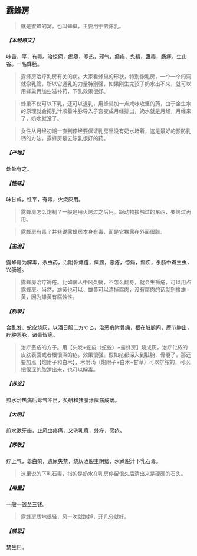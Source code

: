 ## 露蜂房

> 就是蜜蜂的窝，也叫蜂巢，主要用于去陈乳。

##### 【本经原文】
味苦，平，有毒。治惊痫，瘛瘲，寒热，邪气，癫疾，鬼精，蛊毒，肠痔。生山谷。一名蜂肠。

> 露蜂房治疗乳房有关的病。大家看蜂巢的形状，特别像乳房，一个一个的洞就像乳管，所以它通乳的力量特别强，如果刚生完孩子奶水出不来，就可以用蜂巢再加些滋补药，下乳效果很好。

> 蜂巢不仅可以下乳，还可以退乳，用蜂巢加一点咸味攻坚的药，由于金生水的原理就会把乳汁顺着冲脉导入子宫变成月经排出，奶水就是月经，月经来了，奶水就没了。

> 女性从月经初潮一直到停经要保证乳房里没有奶水堵着，这是最好的预防乳钙的方法，露蜂房是去陈乳很好的药。

##### 【产地】
处处有之。
##### 【性味】
味甘咸，性平，有毒，火烧灰用。

> 露蜂房怎么炮制？一般是用火烤过之后用。跟动物接触过的东西，要烤过再用。

> 露蜂房有毒？并非说露蜂房本身有毒，而是它裸露在外面很脏。

##### 【主治】
露蜂房为解毒，杀虫药，治附骨瘫疽，瘰疬，恶疮，惊痫，癫疾，杀肠中寄生虫，兴肠道。

> 露蜂房治疗褥疮。比如病人中风久躺，不怎么翻身，就会生褥疮，可以用点露蜂房。当然，雄黄也可以，雄黄可以清掉腐肉，没有腐肉的话就别撒雄黄，因为雄黄有腐蚀性。

##### 【别录】
合乱发、蛇皮烧灰，以酒日服二方寸匕，治恶疽附骨痈，根在脏腑间，歴节肿出，
疔肿恶脉，诸毒皆瘥。

> 治疗恶疮的方子。用【头发+蛇皮（蛇蜕）+露蜂房】烧成灰，治疗化脓的皮肤表面或者根很深的疮，效果很强。假如疮都深入到脏腑、骨髓了，那还要加点【炮附子和白术】，术附汤（炮附子+白术+甘草）可以排脓的，可以把很深的脓清出来，也可以解毒。‍‍‍‍‍

##### 【苏讼】
煎水治热病后毒气冲目，炙研和猪脂涂瘰疬成瘘。
##### 【大明】
煎水漱牙齿，止风虫疼痛，又洗乳癕，蜂疔，恶疮。
##### 【苏敬】
疗上气，赤白痢，遗尿失禁，烧灰酒服主阴痿，水煮服汁下乳石毒。

> 这里说的下乳石毒，指的是奶水在乳房停留很久后清出来是硬硬的石头。

##### 【用量】
一般一钱至三钱。

> 露蜂房质地很轻，风一吹就跑掉，开几分就好。

##### 【禁忌】
禁生用。